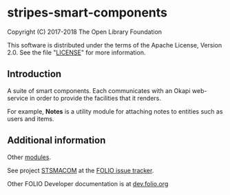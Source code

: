 # stripes-smart-components

Copyright (C) 2017-2018 The Open Library Foundation

This software is distributed under the terms of the Apache License,
Version 2.0. See the file "[LICENSE](LICENSE)" for more information.

## Introduction

A suite of smart components. Each communicates with an Okapi web-service in order to provide the facilities that it renders.

For example, **Notes** is a utility module
for attaching notes to entities such as users and items.

## Additional information

Other [modules](http://dev.folio.org/source-code/#client-side).

See project [STSMACOM](https://issues.folio.org/browse/STSMACOM/)
at the [FOLIO issue tracker](http://dev.folio.org/community/guide-issues).

Other FOLIO Developer documentation is at [dev.folio.org](http://dev.folio.org/)

